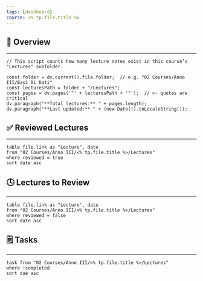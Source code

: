 ```yaml
---
tags: [dashboard]
course: <% tp.file.title %>
---
```

## 🧩 Overview
---
```dataviewjs
// This script counts how many lecture notes exist in this course’s "Lectures" subfolder.

const folder = dv.current().file.folder;  // e.g. "02 Courses/Anno III/Basi Di Dati"
const lecturesPath = folder + "/Lectures"; 
const pages = dv.pages('"' + lecturesPath + '"');  // <- quotes are critical
dv.paragraph("**Total lectures:** " + pages.length);
dv.paragraph("**Last updated:** " + (new Date()).toLocaleString());
```

## ✅ Reviewed Lectures
---
```dataview
table file.link as "Lecture", date
from "02 Courses/Anno III/<% tp.file.title %>/Lectures"
where reviewed = true
sort date asc
```

## 🕓 Lectures to Review
---
```dataview
table file.link as "Lecture", date
from "02 Courses/Anno III/<% tp.file.title %>/Lectures"
where reviewed = false
sort date asc
```

## 🗒️ Tasks
---
```dataview
task from "02 Courses/Anno III/<% tp.file.title %>/Lectures"
where !completed
sort due asc
```
